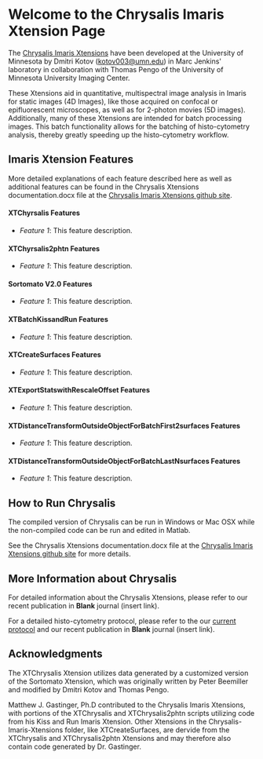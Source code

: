 # Welcome to the Chrysalis Imaris Xtension Page


The [Chrysalis Imaris Xtensions](https://github.com/ChrysalisImaging/Chrysalis-Imaris-Xtensions) have been developed at the University of Minnesota by Dmitri Kotov (kotov003@umn.edu) in Marc Jenkins' laboratory in collaboration with Thomas Pengo of the University of Minnesota University Imaging Center. 

These Xtensions aid in quantitative, multispectral image analysis in Imaris for static images (4D Images), like those acquired on confocal or epifluorescent microscopes, as well as for 2-photon movies (5D images). Additionally, many of these Xtensions are intended for batch processing images. This batch functionality allows for the batching of histo-cytometry analysis, thereby greatly speeding up the histo-cytometry workflow.


## Imaris Xtension Features

More detailed explanations of each feature described here as well as additional features can be found in the Chrysalis Xtensions documentation.docx file at the [Chrysalis Imaris Xtensions github site](https://github.com/ChrysalisImaging/Chrysalis-Imaris-Xtensions).

#### XTChyrsalis Features


* *Feature 1*: This feature description.


#### XTChyrsalis2phtn Features


* *Feature 1*: This feature description.


#### Sortomato V2.0 Features


* *Feature 1*: This feature description.

#### XTBatchKissandRun Features


* *Feature 1*: This feature description.

#### XTCreateSurfaces Features


* *Feature 1*: This feature description.


#### XTExportStatswithRescaleOffset Features


* *Feature 1*: This feature description.

#### XTDistanceTransformOutsideObjectForBatchFirst2surfaces Features


* *Feature 1*: This feature description.

#### XTDistanceTransformOutsideObjectForBatchLastNsurfaces Features


* *Feature 1*: This feature description.

## How to Run Chrysalis
 
 
The compiled version of Chrysalis can be run in Windows or Mac OSX while the non-compiled code can be run and edited in Matlab. 

See the Chrysalis Xtensions documentation.docx file at the [Chrysalis Imaris Xtensions github site](https://github.com/ChrysalisImaging/Chrysalis-Imaris-Xtensions) for more details.


## More Information about Chrysalis


For detailed information about the Chrysalis Xtensions, please refer to our recent publication in **Blank** journal (insert link).

For a detailed histo-cytometry protocol, please refer to the our [current protocol](http://www.jenkinslab.umn.edu/Jenkins_Lab_2/protocols.html) and our recent publication in **Blank** journal (insert link).

## Acknowledgments

The XTChrysalis Xtension utilizes data generated by a customized version of the Sortomato Xtension, which was originally written by Peter Beemiller and modified by Dmitri Kotov and Thomas Pengo.

Matthew J. Gastinger, Ph.D contributed to the Chrysalis Imaris Xtensions, with portions of the XTChrysalis and XTChrysalis2phtn scripts utilizing code from his Kiss and Run Imaris Xtension. Other Xtensions in the Chrysalis-Imaris-Xtensions folder, like XTCreateSurfaces, are dervide from the XTChrysalis and XTChrysalis2phtn Xtensions and may therefore also contain code generated by Dr. Gastinger.


